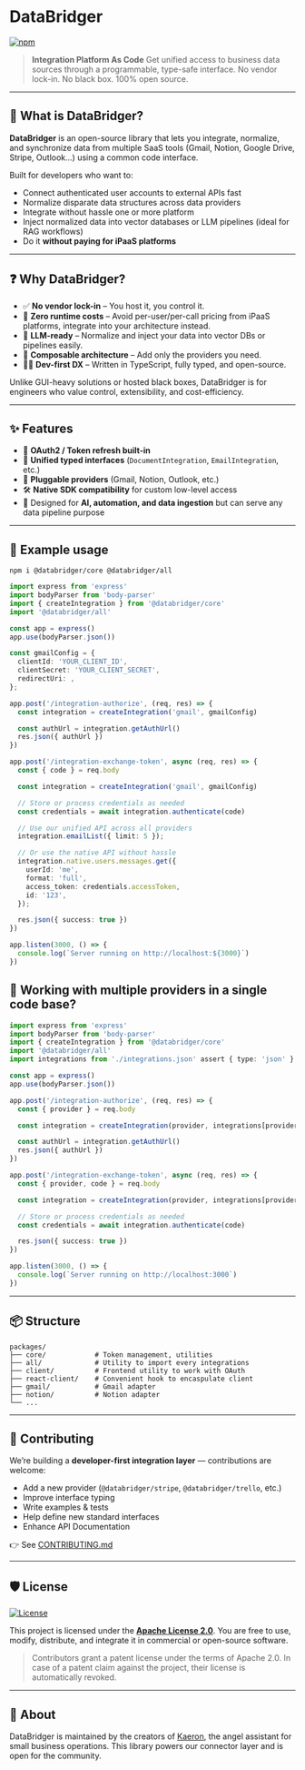 # DataBridger

[![npm](https://img.shields.io/npm/v/@databridger/core)](https://www.npmjs.com/package/@databridger/core)

> **Integration Platform As Code**
> Get unified access to business data sources through a programmable, type-safe interface.
> No vendor lock-in. No black box. 100% open source.

---

## 🧠 What is DataBridger?

**DataBridger** is an open-source library that lets you integrate, normalize, and synchronize data from multiple SaaS tools (Gmail, Notion, Google Drive, Stripe, Outlook...) using a common code interface.

Built for developers who want to:
- Connect authenticated user accounts to external APIs fast
- Normalize disparate data structures across data providers
- Integrate without hassle one or more platform
- Inject normalized data into vector databases or LLM pipelines (ideal for RAG workflows)
- Do it **without paying for iPaaS platforms**

---

## ❓ Why DataBridger?

- ✅ **No vendor lock-in** – You host it, you control it.
- 💸 **Zero runtime costs** – Avoid per-user/per-call pricing from iPaaS platforms, integrate into your architecture instead.
- 🧠 **LLM-ready** – Normalize and inject your data into vector DBs or pipelines easily.
- 🧱 **Composable architecture** – Add only the providers you need.
- 👨‍💻 **Dev-first DX** – Written in TypeScript, fully typed, and open-source.

Unlike GUI-heavy solutions or hosted black boxes, DataBridger is for engineers who value control, extensibility, and cost-efficiency.

---

## ✨ Features

- 🔐 **OAuth2 / Token refresh built-in**
- 🧩 **Unified typed interfaces** (`DocumentIntegration`, `EmailIntegration`, etc.)
- 🔌 **Pluggable providers** (Gmail, Notion, Outlook, etc.)
- 🛠️ **Native SDK compatibility** for custom low-level access
- 🔎 Designed for **AI, automation, and data ingestion** but can serve any data pipeline purpose

---

## 🔧 Example usage

```
npm i @databridger/core @databridger/all
```

```ts
import express from 'express'
import bodyParser from 'body-parser'
import { createIntegration } from '@databridger/core'
import '@databridger/all'

const app = express()
app.use(bodyParser.json())

const gmailConfig = {
  clientId: 'YOUR_CLIENT_ID',
  clientSecret: 'YOUR_CLIENT_SECRET',
  redirectUri: ,
};

app.post('/integration-authorize', (req, res) => {
  const integration = createIntegration('gmail', gmailConfig)

  const authUrl = integration.getAuthUrl()
  res.json({ authUrl })
})

app.post('/integration-exchange-token', async (req, res) => {
  const { code } = req.body

  const integration = createIntegration('gmail', gmailConfig)

  // Store or process credentials as needed
  const credentials = await integration.authenticate(code)

  // Use our unified API across all providers
  integration.emailList({ limit: 5 });

  // Or use the native API without hassle
  integration.native.users.messages.get({
    userId: 'me',
    format: 'full',
    access_token: credentials.accessToken,
    id: '123',
  });

  res.json({ success: true })
})

app.listen(3000, () => {
  console.log(`Server running on http://localhost:${3000}`)
})
```

## 🔧 Working with multiple providers in a single code base?

```ts
import express from 'express'
import bodyParser from 'body-parser'
import { createIntegration } from '@databridger/core'
import '@databridger/all'
import integrations from './integrations.json' assert { type: 'json' }

const app = express()
app.use(bodyParser.json())

app.post('/integration-authorize', (req, res) => {
  const { provider } = req.body

  const integration = createIntegration(provider, integrations[provider])

  const authUrl = integration.getAuthUrl()
  res.json({ authUrl })
})

app.post('/integration-exchange-token', async (req, res) => {
  const { provider, code } = req.body

  const integration = createIntegration(provider, integrations[provider])

  // Store or process credentials as needed
  const credentials = await integration.authenticate(code)

  res.json({ success: true })
})

app.listen(3000, () => {
  console.log(`Server running on http://localhost:3000`)
})
```

---

## 📦 Structure

```
packages/
├── core/            # Token management, utilities
├── all/             # Utility to import every integrations
├── client/          # Frontend utility to work with OAuth
├── react-client/    # Convenient hook to encaspulate client
├── gmail/           # Gmail adapter
├── notion/          # Notion adapter
└── ...
```

---

## 👥 Contributing

We’re building a **developer-first integration layer** — contributions are welcome:

- Add a new provider (`@databridger/stripe`, `@databridger/trello`, etc.)
- Improve interface typing
- Write examples & tests
- Help define new standard interfaces
- Enhance API Documentation

👉 See [CONTRIBUTING.md](./CONTRIBUTING.md)

---

## 🛡 License

[![License](https://img.shields.io/badge/license-Apache%202.0-blue.svg)](./LICENSE)

This project is licensed under the [**Apache License 2.0**](https://www.apache.org/licenses/LICENSE-2.0).
You are free to use, modify, distribute, and integrate it in commercial or open-source software.

> Contributors grant a patent license under the terms of Apache 2.0.
> In case of a patent claim against the project, their license is automatically revoked.

---

## 📣 About

DataBridger is maintained by the creators of [Kaeron](https://kaeron.ai), the angel assistant for small business operations.
This library powers our connector layer and is open for the community.
